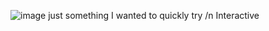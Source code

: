 ![image](https://github.com/user-attachments/assets/ff90d518-47de-4033-a119-ce7e0a059366)
just something I wanted to quickly try /n
Interactive 
